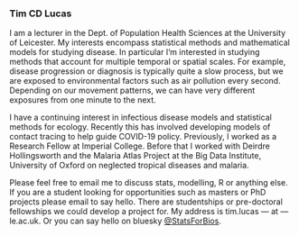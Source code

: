 ### Tim CD Lucas

I am a lecturer in the Dept. of Population Health Sciences at the University of Leicester. 
My interests encompass statistical methods and mathematical models for studying disease. 
In particular I’m interested in studying methods that account for multiple temporal or spatial scales. 
For example, disease progression or diagnosis is typically quite a slow process, but we are exposed to environmental factors such as air pollution every second. 
Depending on our movement patterns, we can have very different exposures from one minute to the next.

I have a continuing interest in infectious disease models and statistical methods for ecology. 
Recently this has involved developing models of contact tracing to help guide COVID-19 policy. 
Previously, I worked as a Research Fellow at Imperial College. 
Before that I worked with Deirdre Hollingsworth and the Malaria Atlas Project at the Big Data Institute, University of Oxford on neglected tropical diseases and malaria.

Please feel free to email me to discuss stats, modelling, R or anything else. 
If you are a student looking for opportunities such as masters or PhD projects please email to say hello. 
There are studentships or pre-doctoral fellowships we could develop a project for. 
My address is tim.lucas — at — le.ac.uk. 
Or you can say hello on bluesky [@StatsForBios]([www.twitter.com/statsforbios](https://bsky.app/profile/statsforbios.bsky.social)).





<!--
**timcdlucas/timcdlucas** is a ✨ _special_ ✨ repository because its `README.md` (this file) appears on your GitHub profile.

Here are some ideas to get you started:

- 🔭 I’m currently working on ...
- 🌱 I’m currently learning ...
- 👯 I’m looking to collaborate on ...
- 🤔 I’m looking for help with ...
- 💬 Ask me about ...
- 📫 How to reach me: ...
- 😄 Pronouns: ...
- ⚡ Fun fact: ...
-->
